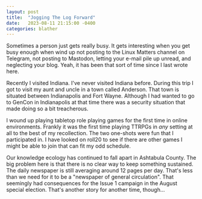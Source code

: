 ```yaml
---
layout: post
title:  "Jogging The Log Forward"
date:   2023-08-11 21:15:00 -0400
categories: blather
---
```

Sometimes a person just gets really busy.  It gets interesting when you get busy enough when wind up not posting to the Linux Matters channel on Telegram, not posting to Mastodon, letting your e-mail pile up unread, and neglecting your blog.  Yeah, it has been that sort of time since I last wrote here.

Recently I visited Indiana.  I've never visited Indiana before.  During this trip I got to visit my aunt and uncle in a town called Anderson.  That town is situated between Indianapolis and Fort Wayne.  Although I had wanted to go to GenCon in Indianapolis at that time there was a security situation that made doing so a bit treacherous.

I wound up playing tabletop role playing games for the first time in online environments.  Frankly it was the first time playing TTRPGs in *any* setting at all to the best of my recollection.  The two one-shots were fun that I participated in.  I have looked on roll20 to see if there are other games I might be able to join that can fit my odd schedule.

Our knowledge ecology has continued to fall apart in Ashtabula County.  The big problem here is that there is no clear way to keep something sustained.  The daily newspaper is still averaging around 12 pages per day.  That's less than we need for it to be a "newspaper of general circulation".  That seemingly had consequences for the Issue 1 campaign in the August special election.  That's another story for another time, though...
